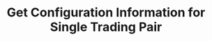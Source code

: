 ---
title: Get Configuration Information for Single Trading Pair
position_number: 2
type: get
description: /future/market/v1/public/symbol/detail
parameters:
    -
        name: symbol
        type: string
        mandatory: true
        default: N/A
        description: Trading pair
        ranges:
content_markdown: Note：This method does not require a signature.
left_code_blocks:
    -
        code_block: "public void getKLine() {\r\n\tString text = HttpUtil.get(URL + \"/data/api/future/market/v1/getKLine?market=btc_usdt&type=1min&since=0\");\r\n\tSystem.out.println(text);\r\n}"
        title: Java
        language: java
right_code_blocks:
    - code_block: |-
        {
          "error": {
            "code": "",
            "msg": ""
          },
          "msgInfo": "",
          "result": {
                 "baseCoin": "",      //Target Assets
                 "baseCoinDisplayPrecision": 0,  //Displayed target currency precision
                 "baseCoinPrecision": 0,  //Target currency precision
                 "cnDesc": "",  //Chinese description of the contract
                 "cnName": "",  //Contract Chinese name
                 "cnRemark": "",  //Contract Remarks (Chinese)
                 "contractSize": 0,  //Contract multiplier(face value)
                 "contractType": "",  //Contract type, perpetual, delivery
                 "deliveryCompletion": false, //Whether the delivery is completed
                 "deliveryDate": 0,  //delivery time
                 "deliveryPrice": 0,  //delivery price
                 "depthPrecisionMerge": 0,  //Handicap Precision Consolidation
                 "enDesc": "",      //English description of the contract
                 "enName": "",      //Contract English name
                 "enRemark": "",    //Contract Remarks (English)
                 "initLeverage": 0,  //Initial leverage
                 "initPositionType": "",  //Initial position type
                 "isDisplay": false,      //whether to display
                 "isOpenApi": false,      //Whether to support OpenApi
                 "labels": [],            //Label
                 "liquidationFee": 0,     //Forced liquidation fee
                 "makerFee": 0,           //Maker fee
                 "marketTakeBound": 0,    //Market order maximum price deviation
                 "maxEntrusts": 0,        //Maximum active orders
                 "maxNotional": 0,        //Maximum Notional Value
                 "maxOpenOrders": 0,      //Maximum open orders
                 "maxPrice": 0,           //Maximum price
                 "minNotional": 0,        //Minimum notional value
                 "minPrice": 0,           //Minimum price
                 "minQty": 0,             //Minimum quantity
                 "minStepPrice": 0,       //Smallest tick
                 "multiplierDown": 0,     //Floor percentage of sell limit order
                 "multiplierUp": 0,       //Cap percentage of buy limit order
                 "onboardDate": 0,        //List time
                 "pair": "",              //Target trading pair
                 "plates": [],
                 "predictEventParam": "",   //Event Correlation Parameters
                 "predictEventSort": "",    //Event Correlation Sorting: WIN wins, FLAT draws, NEGATIVE loses
                 "predictEventType": "",    //Forecast event type: PERPETUAL perpetual event, ONCE single event
                 "pricePrecision": 0,       //Price precision
                 "productType": "",         //Contract type, perpetual, futures, regardless of delivery interval
                 "quantityPrecision": 0,     //Quantity precision
                 "quoteCoin": "",            //Quote currency
                 "quoteCoinDisplayPrecision": 0,  //Displayed quote currency precision
                 "quoteCoinPrecision": 0,         //Quote currency precision
                 "state": 0,                    //Status
                 "supportEntrustType": "",      //Trigger order type supported
                 "supportOrderType": "",        //Order type supported
                 "supportPositionType": "",     //Support position type
                 "supportTimeInForce": "",      //Valid ways supported
                 "symbol": "",                  //Trading pair
                 "symbolGroupId": 0,
                 "takerFee": 0,                  //Taker fee
                 "tradeSwitch": false,           //Trading pair switch
                 "underlyingType": ""            //Target type, Coin-M,USDT-M
              },
          "returnCode": 0
        }
      title: Response
      language: json
---